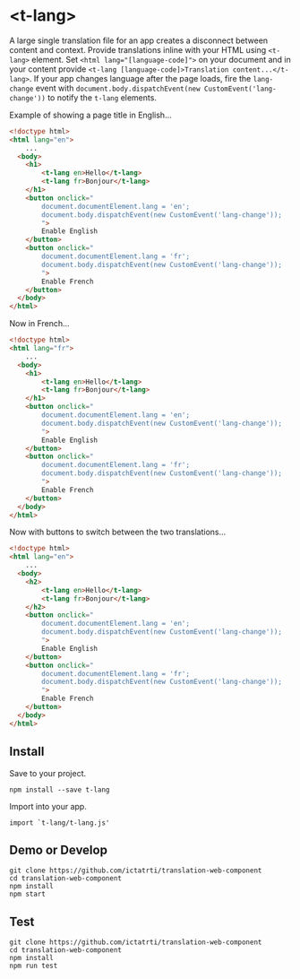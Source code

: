 # \<t-lang\>
A large single translation file for an app creates a disconnect between content and context. Provide translations inline with your HTML using `<t-lang>` element. Set `<html lang="[language-code]">` on your document and in your content provide `<t-lang [language-code]>Translation content...</t-lang>`. If your app changes language after the page loads, fire the `lang-change` event with `document.body.dispatchEvent(new CustomEvent('lang-change'))` to notify the `t-lang` elements.

Example of showing a page title in English...
```html
<!doctype html>
<html lang="en">
    ...
  <body>
    <h1>
        <t-lang en>Hello</t-lang>
        <t-lang fr>Bonjour</t-lang>
    </h1>
    <button onclick="
        document.documentElement.lang = 'en'; 
        document.body.dispatchEvent(new CustomEvent('lang-change'));
        ">
        Enable English
    </button>
    <button onclick="
        document.documentElement.lang = 'fr';
        document.body.dispatchEvent(new CustomEvent('lang-change'));
        ">
        Enable French 
    </button>
  </body>
</html>
```

Now in French...
```html
<!doctype html>
<html lang="fr">
    ...
  <body>
    <h1>
        <t-lang en>Hello</t-lang>
        <t-lang fr>Bonjour</t-lang>
    </h1>
    <button onclick="
        document.documentElement.lang = 'en'; 
        document.body.dispatchEvent(new CustomEvent('lang-change'));
        ">
        Enable English
    </button>
    <button onclick="
        document.documentElement.lang = 'fr';
        document.body.dispatchEvent(new CustomEvent('lang-change'));
        ">
        Enable French 
    </button>
  </body>
</html>
```

Now with buttons to switch between the two translations...
```html
<!doctype html>
<html lang="en">
    ...
  <body>
    <h2>
        <t-lang en>Hello</t-lang>
        <t-lang fr>Bonjour</t-lang>
    </h2>
    <button onclick="
        document.documentElement.lang = 'en'; 
        document.body.dispatchEvent(new CustomEvent('lang-change'));
        ">
        Enable English
    </button>
    <button onclick="
        document.documentElement.lang = 'fr';
        document.body.dispatchEvent(new CustomEvent('lang-change'));
        ">
        Enable French 
    </button>
  </body>
</html>
```

## Install
Save to your project.
```
npm install --save t-lang
```

Import into your app.
```
import `t-lang/t-lang.js'
```

## Demo or Develop
```
git clone https://github.com/ictatrti/translation-web-component
cd translation-web-component
npm install
npm start
```

## Test 
```
git clone https://github.com/ictatrti/translation-web-component
cd translation-web-component
npm install
npm run test 
```



